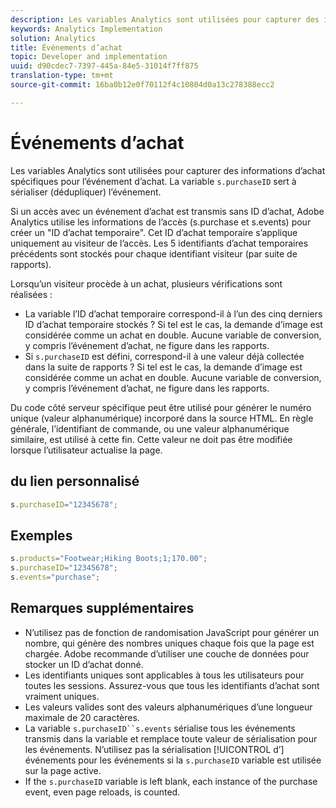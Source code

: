 ```yaml
---
description: Les variables Analytics sont utilisées pour capturer des informations d’achat spécifiques pour l’événement d’achat. La variable s.purchaseID sert à sérialiser (dédupliquer) l’événement.
keywords: Analytics Implementation
solution: Analytics
title: Événements d’achat
topic: Developer and implementation
uuid: d90cdec7-7397-445a-84e5-31014f7ff875
translation-type: tm+mt
source-git-commit: 16ba0b12e0f70112f4c10804d0a13c278388ecc2

---
```



# Événements d’achat

Les variables Analytics sont utilisées pour capturer des informations d’achat spécifiques pour l’événement d’achat. La variable `s.purchaseID` sert à sérialiser (dédupliquer) l’événement.

Si un accès avec un événement d’achat est transmis sans ID d’achat, Adobe Analytics utilise les informations de l’accès (s.purchase et s.events) pour créer un "ID d’achat temporaire". Cet ID d’achat temporaire s’applique uniquement au visiteur de l’accès. Les 5 identifiants d’achat temporaires précédents sont stockés pour chaque identifiant visiteur (par suite de rapports).

Lorsqu’un visiteur procède à un achat, plusieurs vérifications sont réalisées :

* La variable l’ID d’achat temporaire correspond-il à l’un des cinq derniers ID d’achat temporaire stockés ? Si tel est le cas, la demande d’image est considérée comme un achat en double. Aucune variable de conversion, y compris l’événement d’achat, ne figure dans les rapports.
* Si `s.purchaseID` est défini, correspond-il à une valeur déjà collectée dans la suite de rapports ? Si tel est le cas, la demande d’image est considérée comme un achat en double. Aucune variable de conversion, y compris l’événement d’achat, ne figure dans les rapports.

Du code côté serveur spécifique peut être utilisé pour générer le numéro unique (valeur alphanumérique) incorporé dans la source HTML. En règle générale, l’identifiant de commande, ou une valeur alphanumérique similaire, est utilisé à cette fin. Cette valeur ne doit pas être modifiée lorsque l’utilisateur actualise la page.

## du lien personnalisé

```js
s.purchaseID="12345678";
```

## Exemples

```js
s.products="Footwear;Hiking Boots;1;170.00";
s.purchaseID="12345678";
s.events="purchase";
```

## Remarques supplémentaires

* N’utilisez pas de fonction de randomisation JavaScript pour générer un nombre, qui génère des nombres uniques chaque fois que la page est chargée. Adobe recommande d’utiliser une couche de données pour stocker un ID d’achat donné.
* Les identifiants uniques sont applicables à tous les utilisateurs pour toutes les sessions. Assurez-vous que tous les identifiants d’achat sont vraiment uniques.
* Les valeurs valides sont des valeurs alphanumériques d’une longueur maximale de 20 caractères.
* La variable `s.purchaseID``s.events` sérialise tous les événements transmis dans la variable   et remplace toute valeur de sérialisation pour les événements. N’utilisez pas la sérialisation [!UICONTROL d’] événements pour les événements si la `s.purchaseID` variable est utilisée sur la page active.
* If the `s.purchaseID` variable is left blank, each instance of the purchase event, even page reloads, is counted.
